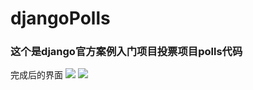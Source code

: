 # djangoPolls


### 这个是django官方案例入门项目投票项目polls代码
完成后的界面
![](https://img.alicdn.com/imgextra/i1/490506202/TB2Bx3WX.HB11BjSspeXXan0FXa-490506202.jpg)
![](https://img.alicdn.com/imgextra/i3/490506202/TB2s9wKbp6AQeBjSZFIXXctXpXa-490506202.jpg)


